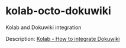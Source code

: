 kolab-octo-dokuwiki
===================

Kolab and Dokuwiki integration

Description: [Kolab - How to integrate Dokuwiki](http://blog.sleeplessbeastie.eu/2013/07/01/kolab-how-to-integrate-dokuwiki/)
